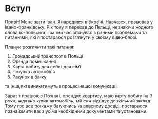 # Вступ
Привіт! Мене звати Іван. Я народився в Україні. Навчався, працював у Івано-Франківську. Рік тому я переїхав до Польщі, не знаючи жодного слова по-польськи, і за цей час зіткнувся з різними проблемами та питаннями, які я постараюся розглянути у своєму відео-блозі. 

Планую розглянути такі питання:

1. Громадський транспорт в Польщі
2. Оренда помешкання
3. Карта побиту для себе і для сім'ї
4. Покупка автомобіля
5. Рахунок в банку

та інші, які виникатимуть в процесі нашої комунікації.

Зараз я працюю в Познані, орендую квартиру, маю карту побиту на 3 роки, недавно купив автомобіль, мій син відвідує дошкільний заклад. Тому про все розкажу базуючись на власному досвіді, постараюся познайомити вас з усіма необхідними документами та установами.
